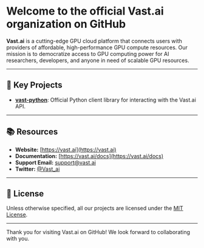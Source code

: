 # Welcome to the official Vast.ai organization on GitHub

**Vast.ai** is a cutting-edge GPU cloud platform that connects users with providers of affordable, high-performance GPU compute resources. Our mission is to democratize access to GPU computing power for AI researchers, developers, and anyone in need of scalable GPU resources.

---

## 🔑 Key Projects

- [**vast-python**](https://github.com/vast-ai/vast-python): Official Python client library for interacting with the Vast.ai API.

---

## 📚 Resources

- **Website:** [https://vast.ai](https://vast.ai)
- **Documentation:** [https://vast.ai/docs](https://vast.ai/docs)
- **Support Email:** [support@vast.ai](mailto:support@vast.ai)
- **Twitter:** [@Vast_ai](https://twitter.com/vast_ai)

---

## 📄 License

Unless otherwise specified, all our projects are licensed under the [MIT License](https://github.com/vast-ai/vast-python/blob/main/LICENSE).

---

Thank you for visiting Vast.ai on GitHub! We look forward to collaborating with you.
